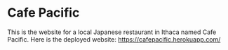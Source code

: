 # Cafe Pacific
This is the website for a local Japanese restaurant in Ithaca named Cafe Pacific. Here is the deployed website: https://cafepacific.herokuapp.com/
